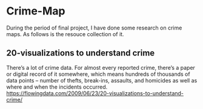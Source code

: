 # Crime-Map
During the period of final project, I have done some research on crime maps. As follows is the resouce collection of it.

## 20-visualizations to understand crime 
There’s a lot of crime data. For almost every reported crime, there’s a paper or digital record of it somewhere, which means hundreds of thousands of data points – number of thefts, break-ins, assaults, and homicides as well as where and when the incidents occurred. 
https://flowingdata.com/2009/06/23/20-visualizations-to-understand-crime/
